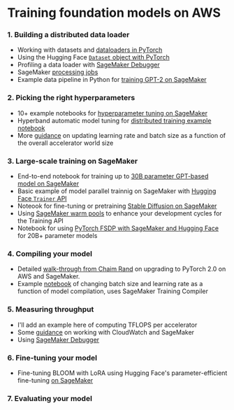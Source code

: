 # Training foundation models on AWS

### 1. Building a distributed data loader
- Working with datasets and [dataloaders in PyTorch](https://pytorch.org/tutorials/beginner/basics/data_tutorial.html)
- Using the Hugging Face [`Dataset` object with PyTorch](https://huggingface.co/docs/datasets/use_with_pytorch)
- Profiling a data loader with [SageMaker Debugger](https://docs.aws.amazon.com/sagemaker/latest/dg/debugger-data-loading-time.html)
- SageMaker [processing jobs](https://docs.aws.amazon.com/sagemaker/latest/dg/processing-job.html)
- Example data pipeline in Python for [training GPT-2 on SageMaker](https://github.com/aws/amazon-sagemaker-examples/blob/main/training/distributed_training/pytorch/model_parallel/gpt2/data_pipeline.py)

### 2. Picking the right hyperparameters
- 10+ example notebooks for [hyperparameter tuning on SageMaker](https://github.com/aws/amazon-sagemaker-examples/tree/main/hyperparameter_tuning)
- Hyperband automatic model tuning for [distributed training example notebook](https://github.com/aws/amazon-sagemaker-examples/blob/2e60fb1522d1b228a77d4979a0c4ae269a4afe9c/hyperparameter_tuning/model_tuning_for_distributed_training/hyperparameter_tuning_for_distributed_training.ipynb#L7)
- More [guidance](https://docs.aws.amazon.com/sagemaker/latest/dg/distributed-training.html) on updating learning rate and batch size as a function of the overall accelerator world size

### 3. Large-scale training on SageMaker
- End-to-end notebook for training up to [30B parameter GPT-based model on SageMaker](https://github.com/aws/amazon-sagemaker-examples/blob/main/training/distributed_training/pytorch/model_parallel/gpt2/smp-train-gpt-simple.ipynb)
- Basic example of model parallel trainnig on SageMaker with [Hugging Face `Trainer` API](https://github.com/huggingface/notebooks/blob/main/sagemaker/04_distributed_training_model_parallelism/sagemaker-notebook.ipynb)
- Noteook for fine-tuning or pretraining [Stable Diffusion on SageMaker](https://github.com/aws-samples/sagemaker-distributed-training-workshop/blob/main/1_data_parallel/Lab1_stable_diffusion/fine_tune_stable_diffusion.ipynb)
- Using [SageMaker warm pools](https://docs.aws.amazon.com/sagemaker/latest/dg/train-warm-pools.html) to enhance your development cycles for the Training API
- Notebook for using [PyTorch FSDP with SageMaker and Hugging Face](https://github.com/huggingface/notebooks/blob/main/sagemaker/25_pytorch_fsdp_model_parallelism/sagemaker-notebook.ipynb) for 20B+ parameter models

### 4. Compiling your model
- Detailed [walk-through from Chaim Rand](https://towardsdatascience.com/tips-and-tricks-for-upgrading-to-pytorch-2-3127db1d1f3d) on upgrading to PyTorch 2.0 on AWS and SageMaker.
- Example [notebook](https://github.com/aws/amazon-sagemaker-examples/blob/main/sagemaker-training-compiler/huggingface/pytorch_single_gpu_single_node/albert-base-v2/albert-base-v2.ipynb) of changing batch size and learning rate as a function of model compilation, uses SageMaker Training Compiler

### 5. Measuring throughput
- I'll add an example here of computing TFLOPS per accelerator
- Some [guidance](https://docs.aws.amazon.com/sagemaker/latest/dg/training-metrics.html) on working with CloudWatch and SageMaker
- Using [SageMaker Debugger](https://docs.aws.amazon.com/sagemaker/latest/dg/debugger-configure-framework-profiling.html)

### 6. Fine-tuning your model
- Fine-tuning BLOOM with LoRA using Hugging Face's parameter-efficient fine-tuning [on SageMaker](https://github.com/huggingface/notebooks/blob/main/sagemaker/24_train_bloom_peft_lora/sagemaker-notebook.ipynb)

### 7. Evaluating your model
